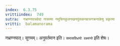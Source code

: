 ```yaml
---
index:  6.3.75
vrittiindex:  749
sutra:  नभ्राण्नपान्नवेदा नासत्या नमुचिनकुलनखनपुंसकनक्षत्रनक्रनाकेषु प्रकृत्या
vritti:  balamanorama 
---
```


नभ्राण्नपात्। सुगमम्। अनुवर्तमान इति। `समासविधयो वक्ष्यन्ते` इति शेषः। 

